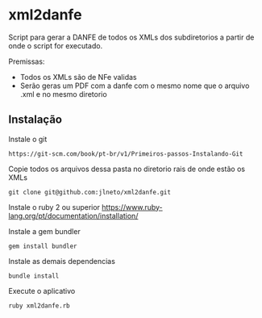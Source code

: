 # xml2danfe

Script para gerar a DANFE de todos os XMLs dos subdiretorios a partir de onde o script for executado.

Premissas:
- Todos os XMLs são de NFe validas
- Serão geras um PDF com a danfe com o mesmo nome que o arquivo .xml e no mesmo diretorio


## Instalação

Instale o git

    https://git-scm.com/book/pt-br/v1/Primeiros-passos-Instalando-Git

Copie todos os arquivos dessa pasta no diretorio rais de onde estão os XMLs

    git clone git@github.com:jlneto/xml2danfe.git

Instale o ruby 2 ou superior
    https://www.ruby-lang.org/pt/documentation/installation/

Instale a gem bundler
    
    gem install bundler
    
Instale as demais dependencias

    bundle install
    
Execute o aplicativo    

    ruby xml2danfe.rb
    
    